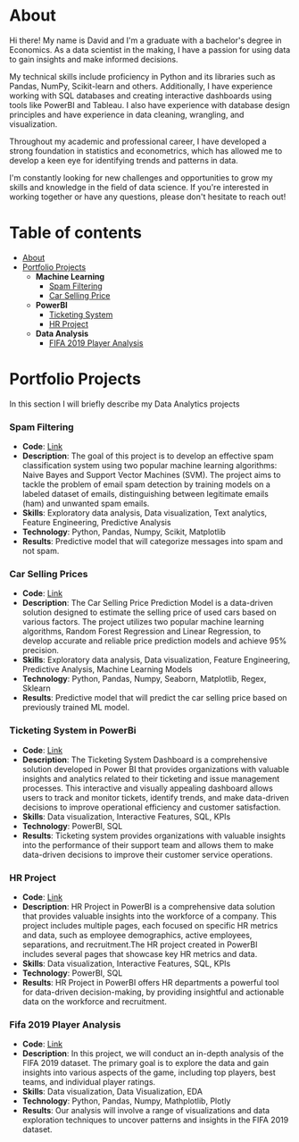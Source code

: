 # About

Hi there! My name is David and I'm a graduate with a bachelor's degree in Economics. As a data scientist in the making, I have a passion for using data to gain insights and make informed decisions.

My technical skills include proficiency in Python and its libraries such as Pandas, NumPy, Scikit-learn and others. Additionally, I have experience working with SQL databases and creating interactive dashboards using tools like PowerBI and Tableau. I also have experience with database design principles and have experience in data cleaning, wrangling, and visualization.

Throughout my academic and professional career, I have developed a strong foundation in statistics and econometrics, which has allowed me to develop a keen eye for identifying trends and patterns in data.

I'm constantly looking for new challenges and opportunities to grow my skills and knowledge in the field of data science. If you're interested in working together or have any questions, please don't hesitate to reach out!

# Table of contents
- [About](https://github.com/DavidMilGitHub/Data-Analyst#About)
- [Portfolio Projects](https://github.com/DavidMilGitHub/Data-Analyst#Portfolio-Projects)
  - **Machine Learning**
    - [Spam Filtering](https://github.com/DavidMilGitHub/Data-Analyst#Spam-Filtering)
    - [Car Selling Price](https://github.com/DavidMilGitHub/Data-Analyst#Car-Selling-Prices)
  - **PowerBI**
    - [Ticketing System](https://github.com/DavidMilGitHub/Data-Analyst#Ticketing-System-in-PowerBi)
    - [HR Project](https://github.com/DavidMilGitHub/Data-Analyst#HR-Project)
  - **Data Analysis**
    - [FIFA 2019 Player Analysis](https://github.com/DavidMilGitHub/Data-Analyst#Fifa-2019-Player-Analysis)

# Portfolio Projects
In this section I will briefly describe my Data Analytics projects 

### Spam Filtering
- **Code**: [Link](https://github.com/DavidMilGitHub/Data-Analyst/blob/main/Machine%20Learning/Spam%20Filtering/spam-filtering.ipynb)
- **Description**: The goal of this project is to develop an effective spam classification system using two popular machine learning algorithms: Naive Bayes and Support Vector Machines (SVM). The project aims to tackle the problem of email spam detection by training models on a labeled dataset of emails, distinguishing between legitimate emails (ham) and unwanted spam emails.
- **Skills**: Exploratory data analysis, Data visualization, Text analytics, Feature Engineering, Predictive Analysis
- **Technology**: Python, Pandas, Numpy, Scikit, Matplotlib
- **Results**: Predictive model that will categorize messages into spam and not spam.

### Car Selling Prices 
- **Code**: [Link](https://github.com/DavidMilGitHub/Data-Analyst/blob/main/Machine%20Learning/Car%20Selling%20Price/car_selling_price_new.ipynb)
- **Description**: The Car Selling Price Prediction Model is a data-driven solution designed to estimate the selling price of used cars based on various factors. The project utilizes two popular machine learning algorithms, Random Forest Regression and Linear Regression, to develop accurate and reliable price prediction models and achieve 95% precision.
- **Skills**: Exploratory data analysis, Data visualization, Feature Engineering, Predictive Analysis, Machine Learning Models
- **Technology**: Python, Pandas, Numpy, Seaborn, Matplotlib, Regex, Sklearn
- **Results**: Predictive model that will predict the car selling price based on previously trained ML model.

### Ticketing System in PowerBi 
- **Code**: [Link](https://github.com/DavidMilGitHub/Data-Analyst/tree/main/PowerBI/Ticketing%20System%20Project)
- **Description**: The Ticketing System Dashboard is a comprehensive solution developed in Power BI that provides organizations with valuable insights and analytics related to their ticketing and issue management processes. This interactive and visually appealing dashboard allows users to track and monitor tickets, identify trends, and make data-driven decisions to improve operational efficiency and customer satisfaction.
- **Skills**: Data visualization, Interactive Features, SQL, KPIs
- **Technology**: PowerBI, SQL
- **Results**: Ticketing system provides organizations with valuable insights into the performance of their support team and allows them to make data-driven decisions to improve their customer service operations.

### HR Project 
- **Code**: [Link](https://github.com/DavidMilGitHub/Data-Analyst/tree/main/PowerBI/HR%20Project)
- **Description**: HR Project in PowerBI is a comprehensive data solution that provides valuable insights into the workforce of a company. This project includes multiple pages, each focused on specific HR metrics and data, such as employee demographics, active employees, separations, and recruitment.The HR project created in PowerBI includes several pages that showcase key HR metrics and data.
- **Skills**: Data visualization, Interactive Features, SQL, KPIs
- **Technology**: PowerBI, SQL
- **Results**: HR Project in PowerBI offers HR departments a powerful tool for data-driven decision-making, by providing insightful and actionable data on the workforce and recruitment.

### Fifa 2019 Player Analysis 
- **Code**: [Link](https://github.com/DavidMilGitHub/Data-Analyst/blob/main/Pyhton/FIFA%202019%20Analysis/FIFA%202019%20Analysis%20-%20Copy.ipynb)
- **Description**: In this project, we will conduct an in-depth analysis of the FIFA 2019 dataset. The primary goal is to explore the data and gain insights into various aspects of the game, including top players, best teams, and individual player ratings.
- **Skills**: Data visualization, Data Visualization, EDA
- **Technology**: Python, Pandas, Numpy, Mathplotlib, Plotly
- **Results**: Our analysis will involve a range of visualizations and data exploration techniques to uncover patterns and insights in the FIFA 2019 dataset.

